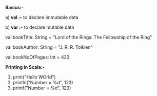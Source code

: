 **Basics:-**

a) **val :-** to declare immutable data

b) **var :-** to declare mutable data

val bookTitle: String = "Lord of the Rings: The Fellowship of the Ring"

val bookAuthor: String = "J. R. R. Tolkien"

val bookNoOfPages: Int = 423

**Printing in Scala:-**
1. print("Hello WOrld")
2. println("Number = %d", 123)
3. printf("Number = %d", 123)